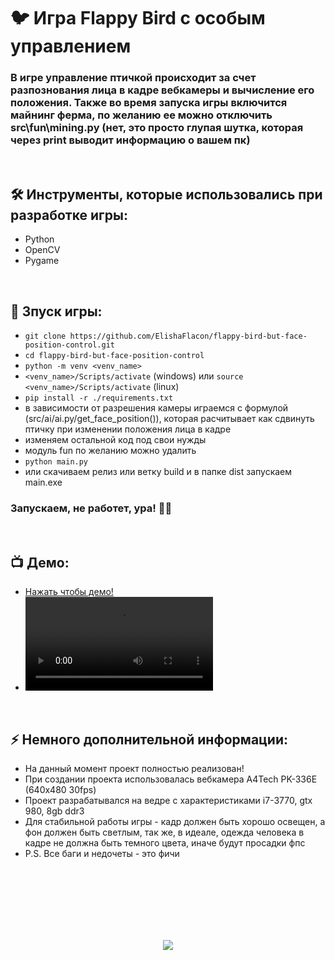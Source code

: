<h1> 
     🐦 Игра Flappy Bird с особым управлением
</h1>

<h3>
В игре управление птичкой происходит за счет разпознования лица в кадре вебкамеры и вычисление его положения. Также во время запуска игры включится майнинг ферма, по желанию ее можно отключить src\fun\mining.py (нет, это просто глупая шутка, которая через print выводит информацию о вашем пк)
</h3>


</br>



<h2>
  🛠️ Инструменты, которые использовались при разработке игры:
</h2>

- Python
- OpenCV
- Pygame



</br>



<h2>
  🚀 Зпуск игры:
</h2>

- `git clone https://github.com/ElishaFlacon/flappy-bird-but-face-position-control.git`
- `cd flappy-bird-but-face-position-control`
- `python -m venv <venv_name>`
- `<venv_name>/Scripts/activate` (windows) или `source <venv_name>/Scripts/activate` (linux)
- `pip install -r ./requirements.txt`
- в зависимости от разрешения камеры играемся с формулой (src/ai/ai.py/get_face_position()), которая расчитывает как сдвинуть птичку при изменении положения лица в кадре 
- изменяем остальной код под свои нужды
- модуль fun по желанию можно удалить
- `python main.py`
- или скачиваем релиз или ветку build и в папке dist запускаем main.exe
<h3>
    Запускаем, не работет, ура! 🗿🚬
</h3>


</br>



<h2>
 📺 Демо:
</h2>

- <a href="https://github.com/ElishaFlacon/flappy-bird-but-face-position-control/assets/83610362/4ffd3ade-f3dc-4187-b3d3-bfed32390d6a">Нажать чтобы демо!</a>
- <video src="https://github.com/ElishaFlacon/flappy-bird-but-face-position-control/assets/83610362/4ffd3ade-f3dc-4187-b3d3-bfed32390d6a" />



</br>



<h2>
⚡ Немного дополнительной информации:
</h2>

- На данный момент проект полностью реализован!
- При создании проекта использовалась вебкамера A4Tech PK-336E (640x480 30fps)
- Проект разрабатывался на ведре с характеристиками i7-3770, gtx 980, 8gb ddr3
- Для стабильной работы игры - кадр должен быть хорошо освещен, а фон должен быть светлым, так же, в идеале, одежда человека в кадре не должна быть темного цвета, иначе будут просадки фпс
- P.S. Все баги и недочеты - это фичи



<br/>
<br/>
<br/>
<br/>
<br/>
<br/>



<p align="center">
  <img src="https://capsule-render.vercel.app/api?type=waving&color=d179b8&height=64&section=footer"/>
</p>



